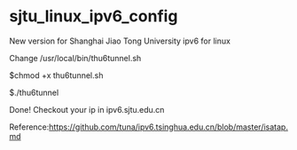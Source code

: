 # sjtu_linux_ipv6_config
New version for Shanghai Jiao Tong University ipv6 for linux

Change /usr/local/bin/thu6tunnel.sh

$chmod +x thu6tunnel.sh

$./thu6tunnel

Done! Checkout your ip in ipv6.sjtu.edu.cn

Reference:https://github.com/tuna/ipv6.tsinghua.edu.cn/blob/master/isatap.md
